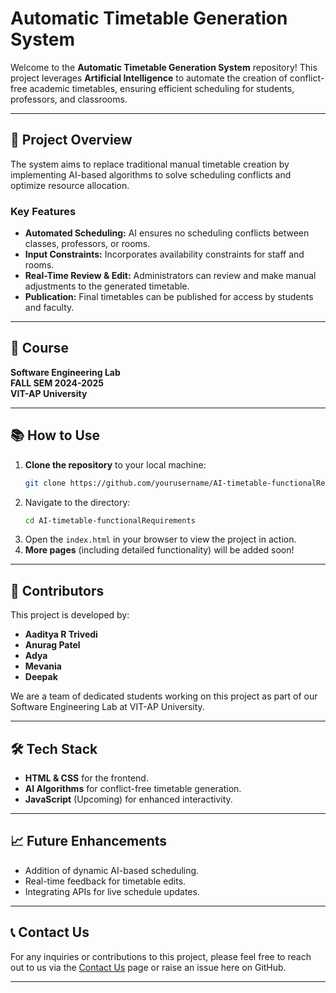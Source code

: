 # Automatic Timetable Generation System

Welcome to the **Automatic Timetable Generation System** repository! This project leverages **Artificial Intelligence** to automate the creation of conflict-free academic timetables, ensuring efficient scheduling for students, professors, and classrooms.

---

## 📝 **Project Overview**

The system aims to replace traditional manual timetable creation by implementing AI-based algorithms to solve scheduling conflicts and optimize resource allocation.

### **Key Features**
- **Automated Scheduling:** AI ensures no scheduling conflicts between classes, professors, or rooms.
- **Input Constraints:** Incorporates availability constraints for staff and rooms.
- **Real-Time Review & Edit:** Administrators can review and make manual adjustments to the generated timetable.
- **Publication:** Final timetables can be published for access by students and faculty.

---

## 📅 **Course**  
**Software Engineering Lab**  
**FALL SEM 2024-2025**  
**VIT-AP University**

---

## 📚 **How to Use**
1. **Clone the repository** to your local machine:
   ```bash
   git clone https://github.com/yourusername/AI-timetable-functionalRequirements.git
   ```
2. Navigate to the directory:
   ```bash
   cd AI-timetable-functionalRequirements
   ```
3. Open the `index.html` in your browser to view the project in action.
4. **More pages** (including detailed functionality) will be added soon!

---

## 🌟 **Contributors**

This project is developed by:

- **Aaditya R Trivedi**
- **Anurag Patel**
- **Adya**
- **Mevania**
- **Deepak**

We are a team of dedicated students working on this project as part of our Software Engineering Lab at VIT-AP University.

---

## 🛠 **Tech Stack**

- **HTML & CSS** for the frontend.
- **AI Algorithms** for conflict-free timetable generation.
- **JavaScript** (Upcoming) for enhanced interactivity.

---

## 📈 **Future Enhancements**
- Addition of dynamic AI-based scheduling.
- Real-time feedback for timetable edits.
- Integrating APIs for live schedule updates.

---

## 📞 **Contact Us**

For any inquiries or contributions to this project, please feel free to reach out to us via the [Contact Us](contact_us.html) page or raise an issue here on GitHub.

---

